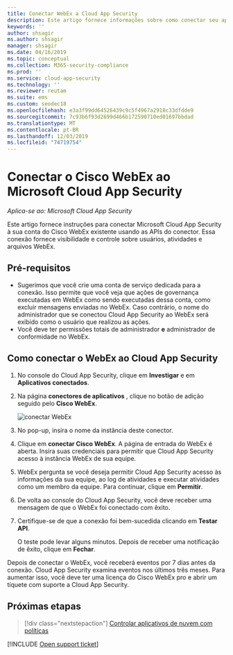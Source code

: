 ```yaml
---
title: Conectar WebEx a Cloud App Security
description: Este artigo fornece informações sobre como conectar seu aplicativo WebEx para Cloud App Security usando o conector de API para visibilidade e controle sobre o uso.
keywords: ''
author: shsagir
ms.author: shsagir
manager: shsagir
ms.date: 04/16/2019
ms.topic: conceptual
ms.collection: M365-security-compliance
ms.prod: ''
ms.service: cloud-app-security
ms.technology: ''
ms.reviewer: reutam
ms.suite: ems
ms.custom: seodec18
ms.openlocfilehash: e3a3f99dd64526439c9c5f4967a2918c33dfdde9
ms.sourcegitcommit: 7c93b6f93d2699d466b172590710ed01697bbdad
ms.translationtype: MT
ms.contentlocale: pt-BR
ms.lasthandoff: 12/03/2019
ms.locfileid: "74719754"
---
```

# <a name="connect-cisco-webex-to-microsoft-cloud-app-security"></a>Conectar o Cisco WebEx ao Microsoft Cloud App Security

*Aplica-se ao: Microsoft Cloud App Security*

Este artigo fornece instruções para conectar Microsoft Cloud App Security à sua conta do Cisco WebEx existente usando as APIs do conector. Essa conexão fornece visibilidade e controle sobre usuários, atividades e arquivos WebEx.

## <a name="prerequisites"></a>Pré-requisitos

- Sugerimos que você crie uma conta de serviço dedicada para a conexão. Isso permite que você veja que ações de governança executadas em WebEx como sendo executadas dessa conta, como excluir mensagens enviadas no WebEx. Caso contrário, o nome do administrador que se conectou Cloud App Security ao WebEx será exibido como o usuário que realizou as ações.
- Você deve ter permissões totais de administrador **e** administrador de conformidade no WebEx.

## <a name="how-to-connect-webex-to-cloud-app-security"></a>Como conectar o WebEx ao Cloud App Security

1. No console do Cloud App Security, clique em **Investigar** e em **Aplicativos conectados**.

1. Na página **conectores de aplicativos** , clique no botão de adição seguido pelo **Cisco WebEx**.

    ![conectar WebEx](media/cisco-webex.png "conectar WebEx")

1. No pop-up, insira o nome da instância deste conector.

1. Clique em **conectar Cisco WebEx**. A página de entrada do WebEx é aberta. Insira suas credenciais para permitir que Cloud App Security acesso à instância WebEx de sua equipe.

1. WebEx pergunta se você deseja permitir Cloud App Security acesso às informações da sua equipe, ao log de atividades e executar atividades como um membro da equipe. Para continuar, clique em **Permitir**.

1. De volta ao console do Cloud App Security, você deve receber uma mensagem de que o WebEx foi conectado com êxito.

1. Certifique-se de que a conexão foi bem-sucedida clicando em **Testar API**.

    O teste pode levar alguns minutos. Depois de receber uma notificação de êxito, clique em **Fechar**.

Depois de conectar o WebEx, você receberá eventos por 7 dias antes da conexão. Cloud App Security examina eventos nos últimos três meses. Para aumentar isso, você deve ter uma licença do Cisco WebEx pro e abrir um tíquete com suporte a Cloud App Security.

## <a name="next-steps"></a>Próximas etapas

> [!div class="nextstepaction"]
> [Controlar aplicativos de nuvem com políticas](control-cloud-apps-with-policies.md)

[!INCLUDE [Open support ticket](includes/support.md)]
